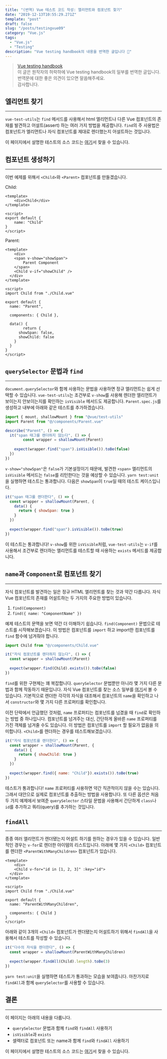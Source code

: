 ```yaml
---
title: "(번역) Vue 테스트 코드 작성: 엘리먼트와 컴포넌트 찾기"
date: "2019-12-13T10:55:29.271Z"
template: "post"
draft: false
slug: "/posts/testingvue09"
category: "Vue.js"
tags:
  - "Vue.js"
  - "Testing"
description: "Vue testing handbook의 내용을 번역한 글입니다 📖"
---
```


> [Vue testing handbook](https://lmiller1990.github.io/vue-testing-handbook/computed-properties.html#testing-computed-properties) <br>
> 이 글은 원작자의 허락하에 Vue testing handbook의 일부를 번역한 글입니다. <br>
> 번역문에 대한 좋은 의견이 있으면 말씀해주세요. <br>
> 감사합니다.



## 엘리먼트 찾기

---

`vue-test-utils`는 `find` 메서드를 사용해서 html 엘리먼트나 다른 Vue 컴포넌트의 존재를 발견하고 어설트(assert) 하는 여러 가지 방법을 제공합니다. `find`의 주 사용법은 컴포넌트가 엘리먼트나 자식 컴포넌트를 제대로 렌더했는지 어설트하는 것입니다.

이 페이지에서 설명한 테스트의 소스 코드는 [여기](https://github.com/lmiller1990/vue-testing-handbook/tree/master/demo-app/tests/unit/Parent.spec.js)서 찾을 수 있습니다.



## 컴포넌트 생성하기

---

이번 예제를 위해서 `<Child>`와 `<Parent>` 컴포넌트를 만들겠습니다.

Child:

```vue
<template>
	<div>Child</div>
</template>

<script>
export default {
	name: "Child"
}
</script>
```

Parent:

```vue
<template>
	<div>
    <span v-show="showSpan">
  		Parent Component
  	</span>
    <Child v-if="showChild" />
  </div>
</template>

<script>
import Child from "./Child.vue"
 
export default {
  name: "Parent",

  components: { Child },
  
  data() {
		return {
      showSpan: false,
      showChild: false
    }
  }
}
</script>
```



## `querySelector` 문법과 `find`

---

`document.querySelector`와 함께 사용하는 문법을 사용하면 정규 엘리먼트는 쉽게 선택할 수 있습니다. `vue-test-utils`는 조건부로 `v-show`를 사용해 렌더한 엘리먼트가 보이는지 안보이는지를 확인하는 `isVisible` 메서드도 제공합니다. `Parent.spec.js`를 생성하고 내부에 아래와 같은 테스트를 추가하겠습니다.

``` js
import { mount, shallowMount } from "@vue/test-utils"
import Parent from "@/components/Parent.vue"

describe("Parent", () => {
  it("span 태그를 렌더하지 않는다", () => {
		const wrapper = shallowMount(Parent)
    
    expect(wrapper.find("span").isVisible()).toBe(false)
  })
})
```

`v-show="showSpan"`은 `false`가 기본설정이기 때문에, 발견한 `<span>` 엘리먼트의 `isVisible` 메서드는 `false`를 리턴한다는 것을 예상할 수 있습니다.  `yarn test:unit`을 실행하면 테스트는 통과합니다. 다음은 `showSpan`이 `true`일 때의 테스트 케이스입니다.

``` js
it("span 태그를 렌더한다", () => {
  const wrapper = shallowMount(Parent, {
    data() {
      return { showSpan: true }
    }
  })
  
  expect(wrapper.find("span").isVisible()).toBe(true)
})

```

이 테스트는 통과합니다! `v-show`를 위한 `isVisible`처럼, `vue-test-utils`는  `v-if`를 사용해서 조건부로 렌더하는 엘리먼트를 테스트할 때 사용하는 `exists` 메서드를 제공합니다.



## `name`과 `Component`로 컴포넌트 찾기

---

자식 컴포넌트를 발견하는 일은 정규 HTML 엘리먼트를 찾는 것과 약간 다릅니다. 자식 Vue 컴포넌트의 존재를 어설트하는 두 가지의 주요한 방법이 있습니다.

1. `find(Component)`
2. `find({ name: "ComponentName" })`

예제 테스트의 문맥을 보면 약간 더 이해하기 쉽습니다. `find(Component)` 문법으로 테스트를 시작해보겠습니다. 이 방법은 컴포넌트를 `import` 하고 import한 컴포넌트를 `find` 함수에 넘겨줘야 합니다.

``` js
import Child from "@/components/Child.vue"

it("자식 컴포넌트를 렌더하지 않는다", () => {
  const wrapper = shallowMount(Parent)
  
  expect(wrapper.find(Child).exists()).toBe(false)
})
```

`find`를 위한 구현체는 꽤 복잡합니다. `querySelector` 문법뿐만 아니라 몇 가지 다른 문법과 함께 작동하기 때문입니다. 자식 Vue 컴포넌트를 찾는 소스 일부를 [여기](https://github.com/vuejs/vue-test-utils/blob/dev/packages/test-utils/src/find.js)서 볼 수 있습니다. 기본적으로 렌더한 각각의 자식을 대조해서 컴포넌트의 `name`을 확인하고 나서 `constructor`와 몇 가지 다른 프로퍼티를 확인합니다.

이전 단락에서 언급했던 것처럼, `name` 프로퍼티는 컴포넌트를 넘겼을 때 `find`로 확인하는 방법 중 하나입니다. 컴포넌트를 넘겨주는 대신, 간단하게 올바른 `name` 프로퍼티를 가진 객체를 넘겨줄 수도 있습니다. 이 방법은 컴포넌트를 `import` 할 필요가 없음을 의미합니다. `<Child>`를 렌더하는 경우를 테스트해보겠습니다.

``` js
it("자식 컴포넌트를 렌더한다", () => {
  const wrapper = shallowMount(Parent, {
    data() {
      return { showChild: true }
    }
  })
  
  expect(wrapper.find({ name: "Child"}).exists()).toBe(true)
})
```

테스트가 통과합니다! `name` 프로퍼티를 사용하면 약간 직관적이지 않을 수는 있습니다. 그래서 대안으로 실제로 컴포넌트를 추출하는 방법을 사용합니다. 또 다른 옵션은 처음 두 가지 예제에서 보여준 `querySelector` 스타일 문법을 사용해서 간단하게 `class`나 `id`를 추가하고 쿼리(query)를 추가하는 것입니다.



## `findAll`

---

종종 여러 엘리먼트가 렌더됐는지 어설트 하기를 원하는 경우가 있을 수 있습니다. 일반적인 경우는 `v-for`로 렌더한 아이템의 리스트입니다. 아래에 몇 가지 `<Child>` 컴포넌트를 렌더한 `<ParentWithManyChildren>` 컴포넌트가 있습니다.

``` vue
<template>
	<div>
    <Child v-for="id in [1, 2, 3]" :key="id">
  </div>
</template>

<script>
import Child from "./Child.vue"
  
export default {
  name: "ParentWithManyChildren",
  
  components: { Child }
}
</script>
```

아래와 같이 3개의 `<Child>` 컴포넌트가 렌더됐는지 어설트하기 위해서 `findAll`을 사용해서 테스트를 작성할 수 있습니다.

``` js
it("다수의 자식을 렌더한다", () => {
  const wrapper = shallowMount(ParentWithManyChildren)
  
  expect(wrapper.findAll(Child).length).toBe(3)
})
```

`yarn test:unit`을 실행하면 테스트가 통과하는 모습을 보여줍니다. 마찬가지로 `findAll`과 함께 `querySelector`를 사용할 수 있습니다.



## 결론

---

이 페이지는 아래의 내용을 다룹니다.

- `querySelector` 문법과 함께 `find`와 `findAll` 사용하기
- `isVisible`과 `exists`
- 셀렉터로 컴포넌트 또는 name과 함께 `find`와 `findAll` 사용하기

이 페이지에서 설명한 테스트의 소스 코드는 [여기](https://github.com/lmiller1990/vue-testing-handbook/tree/master/demo-app/tests/unit/Parent.spec.js)서 찾을 수 있습니다.